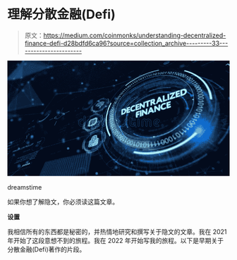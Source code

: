 # 理解分散金融(Defi)

> 原文：<https://medium.com/coinmonks/understanding-decentralized-finance-defi-d28bdfd6ca96?source=collection_archive---------33----------------------->

![](img/648519ab6c0b22727e8ac2a8f1dbf1e7.png)

dreamstime

如果你想了解隐文，你必须读这篇文章。

**设置**

我相信所有的东西都是秘密的，并热情地研究和撰写关于隐文的文章。我在 2021 年开始了这段意想不到的旅程。我在 2022 年开始写我的旅程。以下是早期关于分散金融(Defi)著作的片段。